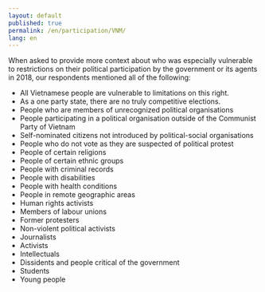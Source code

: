 ```yaml
---
layout: default
published: true
permalink: /en/participation/VNM/
lang: en
---
```


When asked to provide more context about who was especially vulnerable to restrictions on their political participation by the government or its agents in 2018, our respondents mentioned all of the following:
-	All Vietnamese people are vulnerable to limitations on this right. 
-	As a one party state, there are no truly competitive elections.
-	People who are members of unrecognized political organisations
-	People participating in a political organisation outside of the Communist Party of Vietnam
-	Self-nominated citizens not introduced by political-social organisations
-	People who do not vote as they are suspected of political protest
-	People of certain religions
-	People of certain ethnic groups
-	People with criminal records
-	People with disabilities
-	People with health conditions
-	People in remote geographic areas
-	Human rights activists
-	Members of labour unions
-	Former protesters
-	Non-violent political activists
-	Journalists
-	Activists
-	Intellectuals
-	Dissidents and people critical of the government
-	Students
-	Young people

